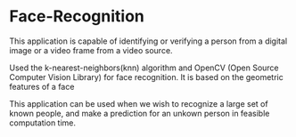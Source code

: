 # Face-Recognition

This application is capable of identifying or verifying a person from a digital image or a video frame from a video source.

Used the k-nearest-neighbors(knn) algorithm and OpenCV (Open Source Computer Vision Library) for face recognition.
It is based on the geometric features of a face

This application can be used when we wish to recognize a large set of known people,
and make a prediction for an unkown person in feasible computation time.

